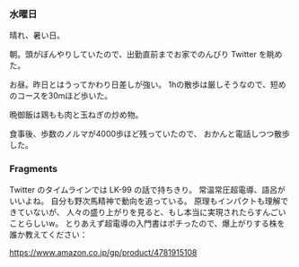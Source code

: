 ### 水曜日

晴れ、暑い日。

朝。頭がぼんやりしていたので、出勤直前までお家でのんびり Twitter を眺めた。

お昼。昨日とはうってかわり日差しが強い。
1hの散歩は厳しそうなので、短めのコースを30mほど歩いた。

晩御飯は鶏もも肉と玉ねぎの炒め物。

食事後、歩数のノルマが4000歩ほど残っていたので、
おかんと電話しつつ散歩した。

### Fragments

Twitter のタイムラインでは LK-99 の話で持ちきり。
常温常圧超電導、語呂がいいよね。
自分も野次馬精神で動向を追っている。
原理もインパクトも理解できていないが、
人々の盛り上がりを見ると、もし本当に実現されたらすんごいことらしいw。
とりあえず超電導の入門書はポチったので、爆上がりする株を誰か教えてください：

https://www.amazon.co.jp/gp/product/4781915108

